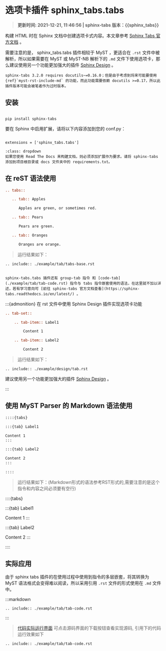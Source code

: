 
# 选项卡插件 sphinx_tabs.tabs

> **更新时间: 2021-12-21, 11:46:56  | sphinx-tabs 版本：{{sphinx_tabs}}**

构建 HTML 时在 Sphinx 文档中创建选项卡式内容。本文章参考 [Sphinx Tabs 官方文档](https://sphinx-tabs.readthedocs.io/en/latest/) 。

需要注意的是， sphinx_tabs.tabs 插件相较于 MyST ，更适合在 `.rst` 文件中被解析，所以如果需要在 MyST 或 MyST-NB 解析下的 `.md` 文件下使用选项卡，那么建议使用另一个功能更加强大的插件 [Sphinx Design](./design/design-index.md) 。

```{warning}
sphinx-tabs 3.2.0 requires docutils~=0.16.0；但是由于考虑到将来可能要使用 {ref}`myst-rst-include-md` 的功能，而此功能需要依赖 docutils >=0.17，所以此插件版本可能会被笔者作为过时版本。
```

## 安装

```{code-block}

pip install sphinx-tabs
```

要在 Sphinx 中启用扩展，请将以下内容添加到您的 conf.py：

```{code-block} python

extensions = ['sphinx_tabs.tabs']
```


```{admonition} Read The Docs 来构建文档时的注意事项
:class: dropdown
如果您使用 Read The Docs 来构建文档，则必须添加扩展作为要求。请将 sphinx-tabs 添加到项目根目录或 docs 文件夹中的 requirements.txt。
```

## 在 reST 语法使用

```rest
.. tabs::

   .. tab:: Apples

      Apples are green, or sometimes red.

   .. tab:: Pears

      Pears are green.

   .. tab:: Oranges

      Oranges are orange.
```

> 运行结果如下：

```{eval-rst}
.. include:: ./example/tab/tabs-base.rst
```

```{admonition} 更多指令

sphinx-tabs.tabs 插件还有 group-tab 指令 和 [code-tab](./example/tab/tab-code.rst) 指令与 tabs 指令嵌套使用的语法，在这里就不加以详述，若有学习意向可 [前往 sphinx-tabs 官方文档查看](https://sphinx-tabs.readthedocs.io/en/latest/) 。
```

:::{admonition} 在 rst 文件中使用 Sphinx Design 插件实现选项卡功能

```rest
.. tab-set::

    .. tab-item:: Label1

        Content 1

    .. tab-item:: Label2

        Content 2
```


> 运行结果如下：

```{eval-rst}
.. include:: ./example/design/tab.rst
```

建议使用另一个功能更加强大的插件 [Sphinx Design](./design/design-index.md) 。

:::

## 使用 MyST Parser 的 Markdown 语法使用

```markdown
::::{tabs}

:::{tab} Label1

Content 1
:::

:::{tab} Label2

Content 2
:::

::::
```

> 运行结果如下：(Markdown形式的语法参考RST形式的,需要注意的是这个指令和内容之间必须要有空行)

::::{tabs}

:::{tab} Label1

Content 1
:::

:::{tab} Label2

Content 2
:::

::::


## 实际应用

由于 sphinx tabs 插件的在使用过程中使用到指令的多层嵌套，将其转换为 MyST 语法格式会变得难以阅读，所以采用引用 `.rst` 文件的形式使用在 `.md` 文件中。

:::markdown

```{eval-rst}
.. include:: ./example/tab/tab-code.rst
```

:::

> [代码实际运行界面](./example/tab/tab-code.rst) 可点击源码界面的下载按钮查看实现源码, 引用下的代码运行效果如下

```{eval-rst}
.. include:: ./example/tab/tab-code.rst
``` 


